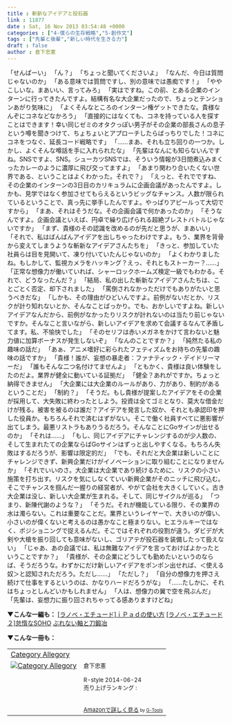 ```yaml
---
title : 斬新なアイデアと投石器
link : 11877
date : Sat, 16 Nov 2013 03:54:48 +0000
categories : ["4-僕らの生存戦略","5-創作文"]
tags : ["先輩と後輩","新しい時代を生きる力"]
draft : false
author : 倉下忠憲
---
```


「せんぱーい」
「ん？」
「ちょっと聞いてくださいよ」
「なんだ、今日は質問じゃないのか」
「ある意味では質問ですし、別の意味では愚痴です！」
「ややこしいな。まあいい、言ってみろ」
「実はですね。この前、とある企業のインターンに行ってきたんですよ。結構有名な大企業だったので、ちょっとテンションあがり気味に」
「よくそんなところのインターン権ゲットできたな。貴様なんぞにコネなどなかろう」
「直接的にはなくても、コネを持っている人を探すことはできます！幸い同じゼミのオタクっぽい男子がその企業の部長さんの息子という噂を聞きつけて、ちょちょいとアプローチしたらばっちりでした！コネにコネをつなぐ、延長コード戦略です」
「……まあ、それも立ち回りの一つか。しかし、よくそんな噂話を手に入れられたな」
「先輩はなんにも知らないんですね。SNSですよ、SNS。シューカツSNSでは、そういう情報が3日間煮込みまくったカレーのように濃厚に飛び交ってますよ」
「あまり関わり合いたくない世界である、ということはよくわかった。それで？」
「えっと、それでですね、その企業のインターンの3日目のカリキュラムに企画会議があったんですよ。しかも、見学ではなく参加させてもらえるというビッグなチャンス。人数が限られているということで、真っ先に挙手したんですよ。やっぱりアピールって大切ですから」
「まあ、それはそうだな。その企画会議で何かあったのか」
「そうなんですよ。企画会議といえば、円卓で繰り広げられる超絶ブレストバトルじゃないですか」
「まず、貴様のその認識を改めるのが先だと思うが、まあいい」
「それで、私はばんばんアイデアを出しちゃったわけですよ。もう、業界を背骨から変えてしまうような斬新なアイデアさんたちを」
「きっと、参加していた社員らは目を見開いて、凍り付いていたんじゃないのか」
「よくわかりましたね。もしかして、監視カメラをハッキング？えっ、それともストーカー？……」
「正常な想像力が働いていれば、シャーロックホームズ検定一級でもわかる。それで、どうなったんだ？」
「結局、私の出した斬新なアイデアさんたちは、ことごとく否定、却下されました」
「罵倒されなかっただけでもありがたいと思うべきだな」
「しかも、その理由がひどいんですよ。前例がないだとか、リスクが計り知れないとか、そんなことばっかり。でも、おかしいですよね。新しいアイデアなんだから、前例がなかったりリスクが計れないのは当たり前じゃないですか。そんなこと言いながら、新しいアイデアを求めて会議するなんて矛盾してます。私、不愉快でした」
「そのセリフは赤いメガネをかけて言わないと魅力値に加算ボーナスが発生しないぞ」
「なんのことですか？」
「純然たる私の趣味の話だ」
「あぁ、アニメ嗜好に彩られたフェティズムをお持ちの先輩の趣味の話ですか」
「貴様！誰が、妄想の暴走者：ファナティック・デイドリーマーだ」
「誰もそんな二つ名付けてませんよ」
「ともかく、貴様は良い体験をしたのだよ。業界が健全に動いている証拠だ」
「健全？あれがですか。ちょっと納得できません」
「大企業には大企業のルールがあり、力があり、制約があるということだ」
「制約？」
「そうだ。もし貴様が提案したアイデアをその企業が採用して、大失敗に終わったとしよう。投資は全てゴミとなり、莫大な借金だけが残る。被害を被るのは誰だ？アイデアを発言した奴か、それとも承認印を押した役員か。もちろんそれで済むはずがない。そこで働く社員すべてに悪影響が出てしまう。最悪リストラもありうるだろう。そんなことにGoサインが出せるのか」
「それは……」
「もし、同じアイデアにチャレンジするのが少人数の、そして生まれたての企業ならばGoサインはずっと出しやすくなる。もちろん失敗はするだろうが、影響は限定的だ」
「でも、それだと大企業は新しいことにチャレンジできず、新興企業だけがイノベーションに取り組むことになりませんか」
「それでいいのさ。大企業は大企業であり続けるために、リスクの小さい施策を打ち出す。リスクを気にしなくていい新興企業がそのニッチに飛び込む。そこでチャンスを掴んだ一握りの経営者が、やがて会社を大きくしていく。古き大企業は没し、新しい大企業が生まれる。そして、同じサイクルが巡る」
「つまり、新陳代謝のような？」
「そうだ。それが機能している限り、その業界の水は濁らない。これは重要なことだ。業界というレイヤーで、大きいのが偉い、小さいのが偉くないと考えるのは愚かなこと極まりない。ヒエラルキーではなく、ポジショニングで捉えるんだ。そこではそれぞれの役割が違う。ダビデが大剣や大槍を振り回しても意味がないし、ゴリアテが投石器を装備したって扱えない」
「じゃあ、あの会議では、私は無難なアイデアを言っておけばよかったということですか？」
「貴様が、その企業にどうしても勤めたいというのならば、そうだろうな。わずかにだけ新しいアイデアをポンポン出せれば、＜使える奴＞と認知されただろう。ただし……」
「ただし？」
「自分の想像力を押さえ続けて仕事をするというのは、かなりハードだろうがな」
「……たしかに、それはちょっとしんどいかもしれません」
「人は、想像力の翼で空を飛ぶんだ」
「先輩は、妄想力に振り回されちゃってる感ありますけどね」

<strong>▼こんな一編も：</strong>
<a href="http://rashita.net/blog2/?p=168" target="_blank">[ラノベ・エチュード]ｉＰａｄの使い方</a>
<a href="http://rashita.net/blog2/?p=175" target="_blank">[ラノベ・エチュード２]怠惰なSOHO</a>
<a href="https://rashita.net/blog/?p=11015" target="_blank">ぶれない軸と刀鍛冶</a>

<strong>▼こんな一冊も：</strong>
<table  border="0" cellpadding="5"><tr><td colspan="2"><a href="http://www.amazon.co.jp/Category-Allegory-%E5%80%89%E4%B8%8B%E5%BF%A0%E6%86%B2-ebook/dp/B00L9UYH7W%3FSubscriptionId%3D15SMZCTB9V8NGR2TW082%26tag%3Drashita1000-22%26linkCode%3Dxm2%26camp%3D2025%26creative%3D165953%26creativeASIN%3DB00L9UYH7W" target="_blank">Category Allegory</a><img src="http://www.assoc-amazon.jp/e/ir?t=rashita1000-22&l=ur2&o=9" width="1" height="1" style="border: none;" alt="" /></td></tr><tr><td valign="top"><a href="http://www.amazon.co.jp/Category-Allegory-%E5%80%89%E4%B8%8B%E5%BF%A0%E6%86%B2-ebook/dp/B00L9UYH7W%3FSubscriptionId%3D15SMZCTB9V8NGR2TW082%26tag%3Drashita1000-22%26linkCode%3Dxm2%26camp%3D2025%26creative%3D165953%26creativeASIN%3DB00L9UYH7W" target="_blank"><img src="http://ecx.images-amazon.com/images/I/41Cht0Cn8mL._SL160_.jpg" border="0" alt="Category Allegory" /></a></td><td valign="top"><font size="-1">倉下忠憲 <br /><br />R-style  2014-06-24<br />売り上げランキング : <br /><br /><br /><a href="http://www.amazon.co.jp/Category-Allegory-%E5%80%89%E4%B8%8B%E5%BF%A0%E6%86%B2-ebook/dp/B00L9UYH7W%3FSubscriptionId%3D15SMZCTB9V8NGR2TW082%26tag%3Drashita1000-22%26linkCode%3Dxm2%26camp%3D2025%26creative%3D165953%26creativeASIN%3DB00L9UYH7W" target="_blank">Amazonで詳しく見る</a></font><font size="-2"> by <a href="http://www.goodpic.com/mt/aws/index.html" >G-Tools</a></font></td></tr></table>